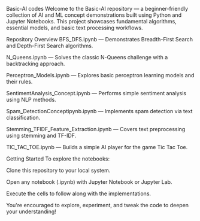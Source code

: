 Basic-AI codes
Welcome to the Basic-AI repository — a beginner-friendly collection of AI and ML concept demonstrations built using Python and Jupyter Notebooks. This project showcases fundamental algorithms, essential models, and basic text processing workflows.

Repository Overview
BFS_DFS.ipynb — Demonstrates Breadth-First Search and Depth-First Search algorithms.

N_Queens.ipynb — Solves the classic N-Queens challenge with a backtracking approach.

Perceptron_Models.ipynb — Explores basic perceptron learning models and their rules.

SentimentAnalysis_Concept.ipynb — Performs simple sentiment analysis using NLP methods.

Spam_DetectionConceptipynb.ipynb — Implements spam detection via text classification.

Stemming_TFIDF_Feature_Extraction.ipynb — Covers text preprocessing using stemming and TF-IDF.

TIC_TAC_TOE.ipynb — Builds a simple AI player for the game Tic Tac Toe.

Getting Started
To explore the notebooks:

Clone this repository to your local system.

Open any notebook (.ipynb) with Jupyter Notebook or Jupyter Lab.

Execute the cells to follow along with the implementations.

You're encouraged to explore, experiment, and tweak the code to deepen your understanding!
